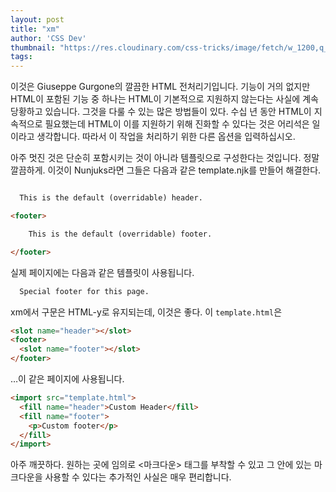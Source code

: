 ```yaml
---
layout: post
title: "xm"
author: 'CSS Dev'
thumbnail: "https://res.cloudinary.com/css-tricks/image/fetch/w_1200,q_auto,f_auto/https://css-tricks.com/wp-content/uploads/2020/10/xm-html-preprocessor.jpg"
tags: 
---
```



이것은 Giuseppe Gurgone의 깔끔한 HTML 전처리기입니다. 기능이 거의 없지만 HTML이 포함된 기능 중 하나는 HTML이 기본적으로 지원하지 않는다는 사실에 계속 당황하고 있습니다. 그것을 다룰 수 있는 많은 방법들이 있다. 수십 년 동안 HTML이 지속적으로 필요했는데 HTML이 이를 지원하기 위해 진화할 수 있다는 것은 어리석은 일이라고 생각합니다. 따라서 이 작업을 처리하기 위한 다른 옵션을 입력하십시오.

아주 멋진 것은 단순히 포함시키는 것이 아니라 템플릿으로 구성한다는 것입니다. 정말 깔끔하게. 이것이 Nunjuks라면 그들은 다음과 같은 template.njk를 만들어 해결한다.

```html

  This is the default (overridable) header.

<footer>

    This is the default (overridable) footer.

</footer>
```

실제 페이지에는 다음과 같은 템플릿이 사용됩니다.

```html
  Special footer for this page.
```

xm에서 구문은 HTML-y로 유지되는데, 이것은 좋다. 이 `template.html`은

```html
<slot name="header"></slot>
<footer>
  <slot name="footer"></slot>
</footer>
```

…이 같은 페이지에 사용됩니다.

```html
<import src="template.html">
  <fill name="header">Custom Header</fill>
  <fill name="footer">
    <p>Custom footer</p>
  </fill>
</import>
```

아주 깨끗하다. 원하는 곳에 임의로 <마크다운> 태그를 부착할 수 있고 그 안에 있는 마크다운을 사용할 수 있다는 추가적인 사실은 매우 편리합니다.